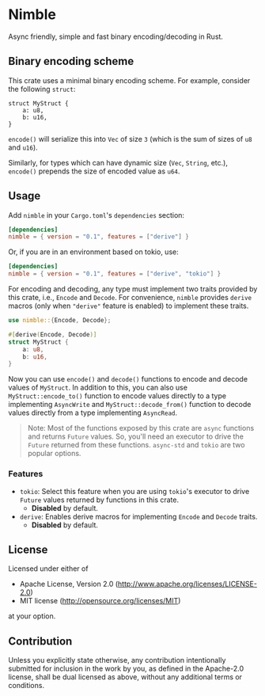 # Nimble

Async friendly, simple and fast binary encoding/decoding in Rust.

## Binary encoding scheme

This crate uses a minimal binary encoding scheme. For example, consider the following `struct`:

```
struct MyStruct {
    a: u8,
    b: u16,
}
```

`encode()` will serialize this into `Vec` of size `3` (which is the sum of sizes of `u8` and `u16`).

Similarly, for types which can have dynamic size (`Vec`, `String`, etc.), `encode()` prepends the size of encoded value
as `u64`.

## Usage

Add `nimble` in your `Cargo.toml`'s `dependencies` section:

```toml
[dependencies]
nimble = { version = "0.1", features = ["derive"] }
```

Or, if you are in an environment based on tokio, use:

```toml
[dependencies]
nimble = { version = "0.1", features = ["derive", "tokio"] }
```

For encoding and decoding, any type must implement two traits provided by this crate, i.e., `Encode` and `Decode`. For
convenience, `nimble` provides `derive` macros (only when `"derive"` feature is enabled) to implement these traits.

```rust
use nimble::{Encode, Decode};

#[derive(Encode, Decode)]
struct MyStruct {
    a: u8,
    b: u16,
}
```

Now you can use `encode()` and `decode()` functions to encode and decode values of `MyStruct`. In addition to this, you
can also use `MyStruct::encode_to()` function to encode values directly to a type implementing `AsyncWrite` and
`MyStruct::decode_from()` function to decode values directly from a type implementing `AsyncRead`.

> Note: Most of the functions exposed by this crate are `async` functions and returns `Future` values. So, you'll need
an executor to drive the `Future` returned from these functions. `async-std` and `tokio` are two popular options.

### Features

- `tokio`: Select this feature when you are using `tokio`'s executor to drive `Future` values returned by functions in
  this crate.
  - **Disabled** by default.
- `derive`: Enables derive macros for implementing `Encode` and `Decode` traits.
  - **Disabled** by default.

## License

Licensed under either of

- Apache License, Version 2.0 (http://www.apache.org/licenses/LICENSE-2.0)
- MIT license (http://opensource.org/licenses/MIT)

at your option.

## Contribution

Unless you explicitly state otherwise, any contribution intentionally submitted for inclusion in the work by you, as 
defined in the Apache-2.0 license, shall be dual licensed as above, without any additional terms or conditions.
